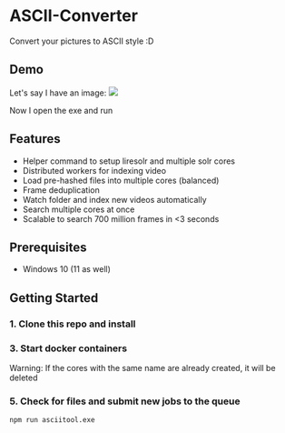 # ASCII-Converter
Convert your pictures to ASCII style :D
## Demo

Let's say I have an image:
![](https://i.imgur.com/iBjwSei.png)

Now I open the exe and run

## Features

- Helper command to setup liresolr and multiple solr cores
- Distributed workers for indexing video
- Load pre-hashed files into multiple cores (balanced)
- Frame deduplication
- Watch folder and index new videos automatically
- Search multiple cores at once
- Scalable to search 700 million frames in <3 seconds

## Prerequisites

- Windows 10 (11 as well)

## Getting Started

### 1. Clone this repo and install

### 3. Start docker containers

Warning: If the cores with the same name are already created, it will be deleted

### 5. Check for files and submit new jobs to the queue

```
npm run asciitool.exe
```
